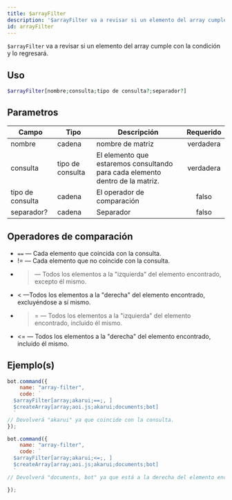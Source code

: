 ```yaml
---
title: $arrayFilter
description: '$arrayFilter va a revisar si un elemento del array cumple con la condición y lo regresará.'
id: arrayFilter
---
```


`$arrayFilter` va a revisar si un elemento del array cumple con la condición y lo regresará.

## Uso

```php
$arrayFilter[nombre;consulta;tipo de consulta?;separador?]
```

## Parametros

| Campo            | Tipo             | Descripción                                                                   | Requerido |
| ---------------- | ---------------- | ----------------------------------------------------------------------------- |:---------:|
| nombre           | cadena           | nombre de matriz                                                              | verdadera |
| consulta         | tipo de consulta | El elemento que estaremos consultando para cada elemento dentro de la matriz. | verdadera |
| tipo de consulta | cadena           | El operador de comparación                                                    |   falso   |
| separador?       | cadena           | Separador                                                                     |   falso   |

## Operadores de comparación

* `==` — Cada elemento que coincida con la consulta.
* != — Cada elemento que no coincide con la consulta.
* > — Todos los elementos a la "izquierda" del elemento encontrado, excepto él mismo.
* < —Todos los elementos a la "derecha" del elemento encontrado, excluyéndose a sí mismo.
* >= — Todos los elementos a la "izquierda" del elemento encontrado, incluido él mismo.
* <= — Todos los elementos a la "derecha" del elemento encontrado, incluido él mismo.

## Ejemplo(s)

```javascript
bot.command({
    name: "array-filter",
    code: `
  $arrayFilter[array;akarui;==;, ]
  $createArray[array;aoi.js;akarui;documents;bot]
  `
// Devolverá "akarui" ya que coincide con la consulta.
});
```

```javascript
bot.command({
    name: "array-filter",
    code: `
  $arrayFilter[array;akarui;<=;, ]
  $createArray[array;aoi.js;akarui;documents;bot]
  `
// Devolverá "documents, bot" ya que está a la derecha del elemento encontrado.

});
```